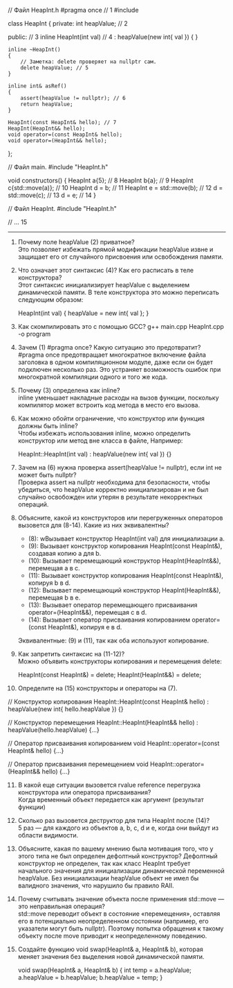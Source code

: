 // Файл HeapInt.h
#pragma once // 1
#include <cassert>

class HeapInt
{
private:
    int heapValue; // 2

public:
    // 3
    inline HeapInt(int val) 
        // 4
        : heapValue(new int{ val })
    {
    }

    inline ~HeapInt()
    {
        // Заметка: delete проверяет на nullptr сам.
        delete heapValue; // 5
    }

    inline int& asRef()
    {
        assert(heapValue != nullptr); // 6
        return heapValue;
    }

    HeapInt(const HeapInt& hello); // 7
    HeapInt(HeapInt&& hello);
    void operator=(const HeapInt& hello);
    void operator=(HeapInt&& hello);
};

// Файл main.
#include "HeapInt.h"

void constructors()
{
    HeapInt a{5}; // 8
    HeapInt b{a}; // 9
    HeapInt c{std::move(a)}; // 10
    HeapInt d = b; // 11
    HeapInt e = std::move(b); // 12
    d = std::move(c); // 13
    d = e; // 14
}

// Файл HeapInt.
#include "HeapInt.h"

// ... 15

_____________________________________


1. Почему поле heapValue (2) приватное?  
    Это позволяет избежать прямой модификации heapValue извне и защищает его от случайного присвоения или освобождения памяти.

2. Что означает этот синтаксис (4)? Как его расписать в теле конструктора?  
    Этот синтаксис инициализирует heapValue с выделением динамической памяти. В теле конструктора это можно переписать следующим образом:
   
    HeapInt(int val) {
       heapValue = new int{ val };
    }

3. Как скомпилировать это с помощью GCC?
    g++ main.cpp HeapInt.cpp -o program

4. Зачем (1) #pragma once? Какую ситуацию это предотвратит?  
    #pragma once предотвращает многократное включение файла заголовка в одном компиляционном модуле, даже если он будет подключен несколько раз. Это устраняет возможность ошибок при многократной компиляции одного и того же кода.

5. Почему (3) определена как inline?  
    inline уменьшает накладные расходы на вызов функции, поскольку компилятор может встроить код метода в место его вызова.

6. Как можно обойти ограничение, что конструктор или функция должны быть inline?  
    Чтобы избежать использования inline, можно определить конструктор или метод вне класса в файле, Например:
   
    HeapInt::HeapInt(int val) : heapValue(new int{ val }) {}



7. Зачем на (6) нужна проверка assert(heapValue != nullptr), если int не может быть nullptr?  
   Проверка assert на nullptr необходима для безопасности, чтобы убедиться, что heapValue корректно инициализирован и не был случайно освобожден или утерян в результате некорректных операций.

8. Объясните, какой из конструкторов или перегруженных операторов вызовется для (8-14). Какие из них эквивалентны?
   - (8):  wВызывает конструктор HeapInt(int val) для инициализации a.
   - (9):  Вызывает конструктор копирования HeapInt(const HeapInt&), создавая копию a для b.
   - (10): Вызывает перемещающий конструктор HeapInt(HeapInt&&), перемещая a в c.
   - (11): Вызывает конструктор копирования HeapInt(const HeapInt&), копируя b в d.
   - (12): Вызывает перемещающий конструктор HeapInt(HeapInt&&), перемещая b в e.
   - (13): Вызывает оператор перемещающего присваивания operator=(HeapInt&&), перемещая c в d.
   - (14): Вызывает оператор присваивания копированием operator=(const HeapInt&), копируя e в d.
   
   Эквивалентные: (9) и (11), так как оба используют копирование.

9. Как запретить синтаксис на (11-12)?  
    Можно объявить конструкторы копирования и перемещения delete:
   
    HeapInt(const HeapInt&) = delete;
    HeapInt(HeapInt&&) = delete;
   

10. Определите на (15) конструкторы и операторы на (7).
   
   // Конструктор копирования
   HeapInt::HeapInt(const HeapInt& hello) : heapValue(new int{ hello.heapValue }) {}

   // Конструктор перемещения
   HeapInt::HeapInt(HeapInt&& hello) : heapValue(hello.heapValue) {...}

   // Оператор присваивания копированием
   void HeapInt::operator=(const HeapInt& hello) {...}

   // Оператор присваивания перемещением
   void HeapInt::operator=(HeapInt&& hello) {...}
   

11. В какой еще ситуации вызовется rvalue reference перегрузка конструктора или оператора присваивания?  
    Когда временный объект передается как аргумент (результат функции)

12. Сколько раз вызовется деструктор для типа HeapInt после (14)?  
    5 раз — для каждого из объектов a, b, c, d и e, когда они выйдут из области видимости.

13. Объясните, какая по вашему мнению была мотивация того, что у этого типа не был определен дефолтный конструктор?
    Дефолтный конструктор не определен, так как класс HeapInt требует начального значения для инициализации динамической переменной heapValue. Без инициализации heapValue объект не имел бы валидного значения, что нарушило бы правило RAII.

14. Почему считывать значение объекта после применения std::move — это неправильная операция?  
    std::move переводит объект в состояние «перемещения», оставляя его в потенциально неопределенном состоянии (например, его указатели могут быть nullptr). Поэтому попытка обращения к такому объекту после move приводит к неопределенному поведению.

15. Создайте функцию void swap(HeapInt& a, HeapInt& b), которая меняет значения без выделения новой динамической памяти.
   
    void swap(HeapInt& a, HeapInt& b) {
        int temp = a.heapValue;
        a.heapValue = b.heapValue;
        b.heapValue = temp;
    }
   